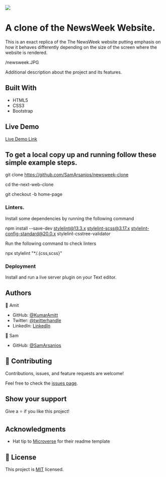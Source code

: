 ![](https://img.shields.io/badge/Microverse-blueviolet)

# A clone of the NewsWeek Website.


This is an exact replica of the The NewsWeek website putting emphasis on how it behaves differently depending on the size of the screen where the website is rendered.

/newsweek.JPG

Additional description about the project and its features.

## Built With

- HTML5
- CSS3
- Bootstrap

## Live Demo

[Live Demo Link](https://samarsanios.github.io/newsweek-clone/)

## To get a local copy up and running follow these simple example steps.

git clone https://github.com/SamArsanios/newsweek-clone

cd the-next-web-clone

git checkout -b home-page

### Linters.

Install some dependencies by running the following command

npm install --save-dev stylelint@13.3.x stylelint-scss@3.17.x stylelint-config-standard@20.0.x stylelint-csstree-validator

Run the following command to check linters

npx stylelint "*/.{css,scss}"


### Deployment

Install and run a live server plugin on your Text editor.


## Authors

👤 Amit

- GitHub: [@KumarAmitt](https://github.com/KumarAmitt)
- Twitter: [@twitterhandle](https://twitter.com/ArrshAmitt)
- LinkedIn: [LinkedIn](https://www.linkedin.com/in/kumar-amitt)

👤 Sam

- GitHub: [@SamArsanios](https://github.com/SamArsanios)

## 🤝 Contributing

Contributions, issues, and feature requests are welcome!

Feel free to check the [issues page](https://github.com/SamArsanios/newsweek-clone/issues).

## Show your support

Give a ⭐️ if you like this project!

## Acknowledgments

- Hat tip to [Microverse](https://www.microverse.org/) for their readme template

## 📝 License

This project is [MIT](https://opensource.org/licenses/MIT) licensed.

